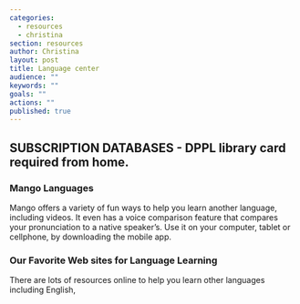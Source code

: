 ```yaml
---
categories: 
  - resources
  - christina
section: resources
author: Christina
layout: post
title: Language center
audience: ""
keywords: ""
goals: ""
actions: ""
published: true
---
```


##  SUBSCRIPTION DATABASES - DPPL library card required from home.

### Mango Languages

Mango offers a variety of fun ways to help you learn another language, including videos. It even has a voice comparison feature that compares your pronunciation to a native speaker’s. Use it on your computer, tablet or cellphone, by downloading the mobile app.

### Our Favorite Web sites for Language Learning

There are lots of resources online to help you learn other languages including English, 
